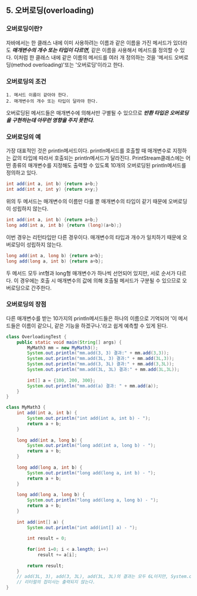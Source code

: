 ## 5. 오버로딩(overloading)

### 오버로딩이란?
자바에서는 한 클래스 내에 이미 사용하려는 이름과 같은 이름을 가진 메서드가 있더라도 ***매개변수의 개수 또는 타입이 다르면,***
같은 이름을 사용해서 메서드를 정의할 수 있다.
이처럼 한 클래스 내에 같은 이름의 메서드를 여러 개 정의하는 것을 '메서드 오버로딩(method overloading)'또는 '오버로딩'이라고 한다.

### 오버로딩의 조건

    1. 메서드 이름이 같아야 한다.
    2. 매개변수의 개수 또는 타입이 달라야 한다.
오버로딩된 메서드들은 매개변수에 의해서만 구별될 수 있으므로 ***반환 타입은 오버로딩을 구현하는데 아무런 영향을 주지 못한다.***

### 오버로딩의 예
가장 대표적인 것은 println메서드이다. println메서드를 호출할 때 매개변수로 지정하는 값의 타입에 따라서 호출되는 println메서드가 달라진다.
PrintStream클래스에는 어떤 종류의 매개변수를 지정해도 출력할 수 있도록 10개의 오버로딩된 println메서드를 정의하고 있다.

```java
int add(int a, int b) {return a+b;}
int add(int x, int y) {return x+y;}
```
위의 두 메서드는 매개변수의 이름만 다를 뿐 매개변수의 타입이 같기 때문에 오버로딩이 성립하지 않는다.

```java
int add(int a, int b) {return a+b;} 
long add(int a, int b) {return (long)(a+b);}
```
이번 경우는 리턴타입만 다른 경우이다. 매개변수의 타입과 개수가 일치하기 때문에 오버로딩이 성립하지 않는다.
```java
long add(int a, long b) {return a+b}; 
long add(long a, int b) {return a+b};
```
두 메서드 모두 int형과 long형 매개변수가 하나씩 선언되어 있지만, 서로 순서가 다르다. 이 경우에는 호출 시 매개변수의 값에 의해
호출될 메서드가 구분될 수 있으므로 오버로딩으로 간주한다.

### 오버로딩의 장점
다른 매개변수를 받는 10가지의 println메서드들은 하나의 이름으로 기억되어 '이 메서드들은 이름이 같으니, 같은 기능을 하겠구나.'라고
쉽게 예측할 수 있게 된다.

```java
class OverloadingTest {
    public static void main(String[] args) {
        MyMath3 mm = new MyMath3();
        System.out.println("mm.add(3, 3) 결과:" + mm.add(3,3));
        System.out.println("mm.add(3L, 3) 결과:" + mm.add(3L,3));
        System.out.println("mm.add(3, 3L) 결과:" + mm.add(3,3L));
        System.out.println("mm.add(3L, 3L) 결과:" + mm.add(3L,3L));
        
        int[] a = {100, 200, 300};
        System.out.println("mm.add(a) 결과: " + mm.add(a));
    }
}

class MyMath3 {
    int add(int a, int b) {
        System.out.println("int add(int a, int b) - ");
        return a + b;
    }
    
    long add(int a, long b) {
        System.out.println("long add(int a, long b) - ");
        return a + b;
    }
    
    long add(long a, int b) {
        System.out.println("long add(long a, int b) - ");
        return a + b;
    }
    
    long add(long a, long b) {
        System.out.println("long add(long a, long b) - ");
        return a + b;
    }
    
    int add(int[] a) {
        System.out.println("int add(int[] a) - ");
        
        int result = 0;
        
        for(int i=0; i < a.length; i++) 
            result += a[i];
        
        return result;
    }
    // add(3L, 3), add(3, 3L), add(3L, 3L)의 결과는 모두 6L이지만, System.out.println(6L); 을 수행하면 6이 출력된다.
    // 리터럴의 접미사는 출력되지 않는다.
}
```